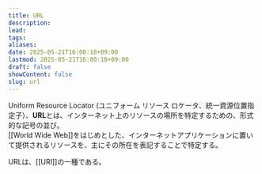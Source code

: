 ```yaml
---
title: URL
description: 
lead: 
tags: 
aliases: 
date: 2025-05-21T16:00:18+09:00
lastmod: 2025-05-21T16:00:18+09:00
draft: false
showContent: false
slug: url
---
```

Uniform Resource Locator (ユニフォーム リソース ロケータ、統一資源位置指定子）、**URL**とは、インターネット上のリソースの場所を特定するための、形式的な記号の並び。  
[[World Wide Web]]をはじめとした、インターネットアプリケーションに置いて提供されるリソースを、主にその所在を表記することで特定する。

URLは、[[URI]]の一種である。